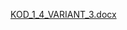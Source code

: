 [KOD_1_4_VARIANT_3.docx](https://github.com/Maybe-MiLan/Demo_code_1.4_laravel/files/6722296/KOD_1_4_VARIANT_3.docx)
